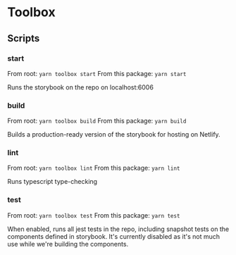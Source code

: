 # Toolbox

## Scripts

### start

From root: `yarn toolbox start`
From this package: `yarn start`

Runs the storybook on the repo on localhost:6006

### build

From root: `yarn toolbox build`
From this package: `yarn build`

Builds a production-ready version of the storybook for hosting on Netlify.

### lint

From root: `yarn toolbox lint`
From this package: `yarn lint`

Runs typescript type-checking

### test

From root: `yarn toolbox test`
From this package: `yarn test`

When enabled, runs all jest tests in the repo, including snapshot tests on the components defined in storybook. It's currently disabled as it's not much use while we're building the components.
